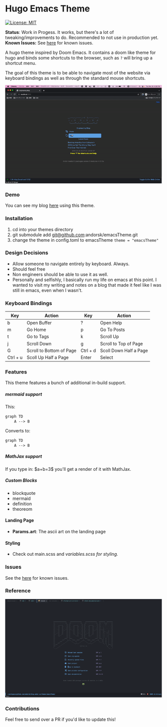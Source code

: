 # Hugo Emacs Theme
[![License: MIT](https://img.shields.io/badge/License-MIT-blue.svg)](https://choosealicense.com/licenses/mit/)

**Status**: Work in Progess. It works, but there's a lot of tweaking/improvements to do. Recommended to not use in production yet.
**Known Issues:** See [here](#issues) for known issues.

A hugo theme inspired by Doom Emacs. It contains a doom like theme for hugo and
binds some shortcuts to the browser, such as `?` will bring up a shortcut menu. 

The goal of this theme is to be able to navigate most of the website via keyboard 
bindings as well as through the standard mouse shortcuts.

![imgs/sample.gif](imgs/sample.gif)

### Demo

You can see my blog [here](https://andorsk.github.io/blog) using this theme.

### Installation

1. cd into your themes directory
2. git submodule add git@github.com:andorsk/emacsTheme.git
3. change the theme in config.toml to emacsTheme `theme = "emacsTheme"`

### Design Decisions

- Allow someone to navigate entirely by keyboard. Always.
- Should feel free
- Non engineers should be able to use it as well.
- Personally and selfishly, I basically run my life on emacs at this point. I
  wanted to visit my writing and notes on a blog that made it feel like I was
  still in emacs, even when I wasn't.

### Keyboard Bindings

| Key | Action      | Key |   Action    |
|-----|-------------|-----| ------------|
| b   | Open Buffer | ?   | Open Help   |
| m   | Go Home     | p   | Go To Posts |
| t   | Go to Tags  | k   | Scroll Up   |
| j   | Scroll Down | g   | Scroll to Top of Page |
| G   | Scroll to Bottom of Page |  Ctrl + d | Scoll Down Half a Page |
|  Ctrl + u | Scoll Up Half a Page | Enter | Select |

### Features

This theme features a bunch of additional in-build support.

##### mermaid support

This:

```text
graph TD
    A --> B
```

Converts to:

```mermaid
graph TD
    A --> B
```

##### MathJax support

If you type in: \$a+b=3\$ you'll get a render of it with MathJax.

##### Custom Blocks

- blockquote
- mermaid
- definition
- theoreom

#### Landing Page

- **Params.art**: The ascii art on the landing page

#### Styling

- Check out main.scss and _variables.scss for styling._

### Issues

See the [here](https://github.com/andorsk/emacsTheme/issues) for known issues.

### Reference

![imgs/sample.png](imgs/sample.png)

### Contributions

Feel free to send over a PR if you'd like to update this!
